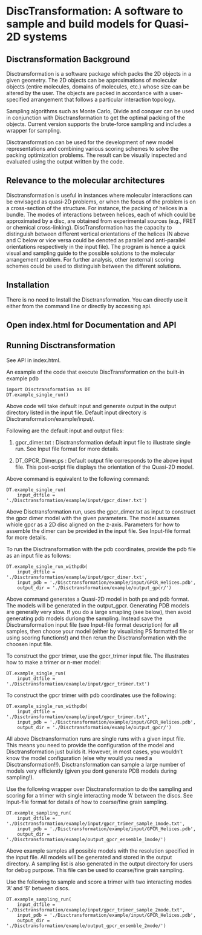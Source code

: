 
# DiscTransformation: A software to sample and build models for Quasi-2D systems

## Disctransformation Background

Disctransformation is a software package which packs the 2D objects in a given geometry. The 2D objects can be approximations of molecular objects (entire molecules, domains of molecules, etc.) whose size can be altered by the user. The objects are packed in accordance with a user-specified arrangement that follows a particular interaction topology.

Sampling algorithms such as Monte Carlo, Divide and conquer can be used in conjunction with Disctransformation to get the optimal packing of the objects. Current version supports the brute-force sampling and includes a wrapper for sampling.

Disctransformation can be used for the development of new model representations and combining various scoring schemes to solve the packing optimization problems. The result can be visually inspected and evaluated using the output written by the code.

## Relevance to the molecular architectures

Disctransformation is useful in instances where molecular interactions can be envisaged as quasi-2D problems, or when the focus of the problem is on a cross-section of the structure. For instance, the packing of helices in a bundle. The modes of interactions between helices, each of which could be approximated by a disc, are obtained from experimental sources (e.g., FRET or chemical cross-linking). DiscTransformation has the capacity to distinguish between different vertical orientations of the helices (N above and C below or vice versa could be denoted as parallel and anti-parallel orientations respectively in the input file). The program is hence a quick visual and sampling guide to the possible solutions to the molecular arrangement problem. For further analysis, other (external) scoring schemes could be used to distinguish between the different solutions.

## Installation

There is no need to Install the Disctransformation. You can directly use it either from the command line or directly by accessing api.

## Open index.html for Documentation and API


## Running Disctransformation

See API in index.html. 

An example of the code that execute DiscTransformation on the built-in example pdb

```
import Disctransformation as DT
DT.example_single_run()
```

Above code will take default input and generate output in the output directory listed in the input file. Default input directory is Disctransformation/example/input/.

Following are the default input and output files:

1. gpcr_dimer.txt : Disctransformation default input file to illustrate single run. See Input file format for more details.

2. DT_GPCR_Dimer.ps : Default output file corresponds to the above input file. This post-script file displays the orientation of the Quasi-2D model.

Above command is equivalent to the following command:

```
DT.example_single_run(
    input_dtfile = './Disctransformation/example/input/gpcr_dimer.txt')
```

Above Disctransformation run, uses the gpcr_dimer.txt as input to construct the gpcr dimer model with the given parameters. The model assumes whiole gpcr as a 2D disc aligned on the z-axis. Parameters for how to assemble the dimer can be provided in the input file. See Input-file format for more details.

To run the Disctransformation with the pdb coordinates, provide the pdb file as an input file as follows:

```
DT.example_single_run_withpdb(
    input_dtfile = './Disctransformation/example/input/gpcr_dimer.txt',
    input_pdb = './Disctransformation/example/input/GPCR_Helices.pdb',
    output_dir = './Disctransformation/example/output_gpcr/')
```

Above command generates a Quasi-2D model in both ps and pdb format. The models will be generated in the output_gpcr. Generating PDB models are generally very slow. If you do a large smapling (see below), then avoid generating pdb models duriong the sampling. Instead save the Disctransformation input file (see Input-file format description) for all samples, then choose your model (either by visualizing PS formatted file or using scoring functions!) and then rerun the Disctransformation with the choosen input file.

To construct the gpcr trimer, use the gpcr_trimer input file. The illustrates how to make a trimer or n-mer model:

```
DT.example_single_run(
    input_dtfile = './Disctransformation/example/input/gpcr_trimer.txt')
```

To construct the gpcr trimer with pdb coordinates use the following:

```
DT.example_single_run_withpdb(
    input_dtfile = './Disctransformation/example/input/gpcr_trimer.txt',
    input_pdb = './Disctransformation/example/input/GPCR_Helices.pdb',
    output_dir = './Disctransformation/example/output_gpcr/')
```

All above Disctransformation runs are single runs with a given input file. This means you need to provide the configuration of the model and Disctransformation just builds it. However, in most cases, you wouldn’t know the model configuration (else why would you need a Disctransformation!!). Disctransformation can sample a large number of models very efficiently (given you dont generate PDB models during sampling!).

Use the following wrapper over Disctransformation to do the sampling and scoring for a trimer with single interacting mode ‘A’ between the discs. See Input-file format for details of how to coarse/fine grain sampling.

```
DT.example_sampling_run(
    input_dtfile = './Disctransformation/example/input/gpcr_trimer_sample_1mode.txt',
    input_pdb = './Disctransformation/example/input/GPCR_Helices.pdb',
    output_dir = './Disctransformation/example/output_gpcr_ensemble_1mode/')
```

Above example samples all possible models with the resolution specified in the input file. All models will be generated and stored in the output directory. A sampling list is also generated in the output directory for users for debug purpose. This file can be used to coarse/fine grain sampling.

Use the following to sample and score a trimer with two interacting modes ‘A’ and ‘B’ between discs.

```
DT.example_sampling_run(
    input_dtfile = './Disctransformation/example/input/gpcr_trimer_sample_2mode.txt',
    input_pdb = './Disctransformation/example/input/GPCR_Helices.pdb',
    output_dir = './Disctransformation/example/output_gpcr_ensemble_2mode/')
```

